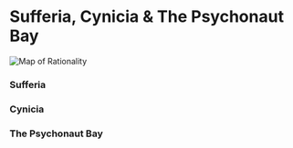 # Sufferia, Cynicia & The Psychonaut Bay

![Map of Rationality](/images/wiki/maps/map_sufferia.png)

### Sufferia


### Cynicia


### The Psychonaut Bay